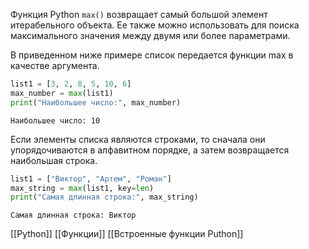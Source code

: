 Функция Python `max()` возвращает самый большой элемент итерабельного объекта. Ее также можно использовать для поиска максимального значения между двумя или более параметрами.

В приведенном ниже примере список передается функции max в качестве аргумента.

```python
list1 = [3, 2, 8, 5, 10, 6]
max_number = max(list1)
print("Наибольшее число:", max_number)
```

```
Наибольшее число: 10
```

Если элементы списка являются строками, то сначала они упорядочиваются в алфавитном порядке, а затем возвращается наибольшая строка.

```python
list1 = ["Виктор", "Артем", "Роман"]
max_string = max(list1, key=len)
print("Самая длинная строка:", max_string)
```

```
Самая длинная строка: Виктор
```
[[Python]]
[[Функции]]
[[Встроенные функции Puthon]]
